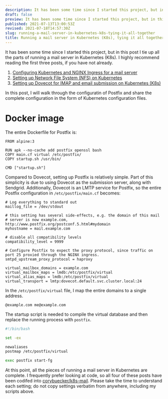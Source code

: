 ```yaml
---
description: It has been some time since I started this project, but in this post I tie up all the parts of running a mail server in Kubernetes (K8s).
draft: false
preview: It has been some time since I started this project, but in this post I tie up all the parts of running a mail server in Kubernetes (K8s).
published: 2021-07-13T13:00:53Z
revised: 2021-07-18T14:57:30Z
slug: running-a-mail-server-in-kubernetes-k8s-tying-it-all-together
title: Running a mail server in Kubernetes (K8s), tying it all together
---
```


It has been some time since I started this project, but in this post I tie up all the parts of running a mail server in Kubernetes (K8s). I highly recommend reading the first three posts, if you have not already.

1. [Configuring Kubernetes and NGINX Ingress for a mail server](/post/configuring-kubernetes-and-nginx-ingress-for-a-mail-server)
1. [Setting up Network File System (NFS) on Kubernetes](/post/setting-up-network-file-system-nfs-on-kubernetes)
1. [Setting up Dovecot for IMAP and email submission on Kubernetes (K8s)](/post/setting-up-dovecot-for-imap-and-email-submission-on-kubernetes)

In this post, I will walk through the configuratin of Postfix and share the complete configuration in the form of Kubernetes configuration files.

# Docker image

The entire Dockerfile for Postfix is:

```docker
FROM alpine:3

RUN apk --no-cache add postfix openssl bash
COPY main.cf virtual /etc/postfix/
COPY startup.sh /usr/bin/

CMD ["startup.sh"]
```

Compared to Dovecot, setting up Postfix is relatively simple. Part of this simplicity is due to using Dovecot as the submission server, along with Sendgrid. Additionally, Dovecot is an LMTP service for Postfix, so the entire Postfix configuration in `/etc/postfix/main.cf` becomes:

```plain
# Log everything to standard out
maillog_file = /dev/stdout

# this setting has several side-effects, e.g. the domain of this mail
# server is now example.com, http://www.postfix.org/postconf.5.html#mydomain
myhostname = mail.example.com

# disable all compatibility levels
compatibility_level = 9999

# Configure Postfix to expect the proxy protocol, since traffic on port 25 proxied through the NGINX ingress.
smtpd_upstream_proxy_protocol = haproxy

virtual_mailbox_domains = example.com
virtual_mailbox_maps = lmdb:/etc/postfix/virtual
virtual_alias_maps = lmdb:/etc/postfix/virtual
virtual_transport = lmtp:dovecot.default.svc.cluster.local:24
```

In the `/etc/postfix/virtual` file, I map the entire domains to a single address.

```plain
@example.com me@example.com
```

The startup script is needed to compile the virtual database and then replace the running process with `postfix`.

```bash
#!/bin/bash

set -ex

newaliases
postmap /etc/postfix/virtual

exec postfix start-fg
```

At this point, all the pieces of running a mail server in Kubernetes are complete. I frequently prefer looking at code, so all four of these posts have been codifed into [corybuecker/k8s-mail](https://github.com/corybuecker/k8s-mail). Please take the time to understand each setting; do not copy settings verbatim from anywhere, including my scripts above.